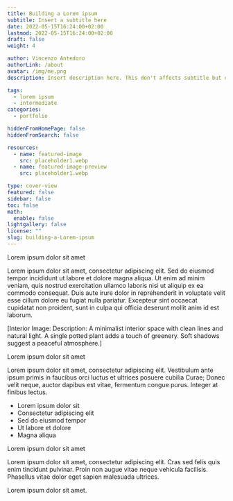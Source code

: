 ```yaml
---
title: Building a Lorem ipsum 
subtitle: Insert a subtitle here
date: 2022-05-15T16:24:00+02:00
lastmod: 2022-05-15T16:24:00+02:00
draft: false
weight: 4

author: Vincenzo Antedoro
authorLink: /about
avatar: /img/me.png
description: Insert description here. This don't affects subtitle but only html internals

tags:
  - lorem ipsum
  - intermediate
categories:
  - portfolio

hiddenFromHomePage: false
hiddenFromSearch: false

resources:
  - name: featured-image
    src: placeholder1.webp
  - name: featured-image-preview
    src: placeholder1.webp

type: cover-view
featured: false
sidebar: false
toc: false
math:
  enable: false
lightgallery: false
license: ""
slug: building-a-Lorem-ipsum 
---
```


Lorem ipsum dolor sit amet

Lorem ipsum dolor sit amet, consectetur adipiscing elit. Sed do eiusmod tempor incididunt ut labore et dolore magna aliqua. Ut enim ad minim veniam, quis nostrud exercitation ullamco laboris nisi ut aliquip ex ea commodo consequat. Duis aute irure dolor in reprehenderit in voluptate velit esse cillum dolore eu fugiat nulla pariatur. Excepteur sint occaecat cupidatat non proident, sunt in culpa qui officia deserunt mollit anim id est laborum.

[Interior Image: Description: A minimalist interior space with clean lines and natural light. A single potted plant adds a touch of greenery. Soft shadows suggest a peaceful atmosphere.]

Lorem ipsum dolor sit amet

Lorem ipsum dolor sit amet, consectetur adipiscing elit. Vestibulum ante ipsum primis in faucibus orci luctus et ultrices posuere cubilia Curae; Donec velit neque, auctor dapibus est vitae, fermentum congue purus. Integer at finibus lectus.

* Lorem ipsum dolor sit
* Consectetur adipiscing elit
* Sed do eiusmod tempor
* Ut labore et dolore
* Magna aliqua

Lorem ipsum dolor sit amet

Lorem ipsum dolor sit amet, consectetur adipiscing elit. Cras sed felis quis enim tincidunt pulvinar. Proin non augue vitae neque vehicula facilisis. Phasellus vitae dolor eget sapien malesuada ultrices.

Lorem ipsum dolor sit amet.